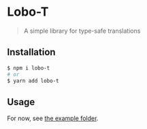 # Lobo-T

> A simple library for type-safe translations

## Installation

```sh
$ npm i lobo-t
# or
$ yarn add lobo-t
```

## Usage

For now, see [the example folder](./example).
